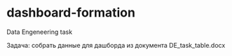 # dashboard-formation
Data Engeneering task

Задача: cобрать данные для дашборда из документа DE_task_table.docx
